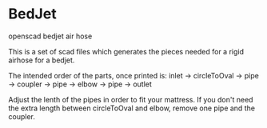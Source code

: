 # BedJet
openscad bedjet air hose 

This is a set of scad files which generates the pieces needed for a rigid airhose
for a bedjet.

The intended order of the parts, once printed is:
inlet -> circleToOval -> pipe -> coupler -> pipe -> elbow -> pipe -> outlet

Adjust the lenth of the pipes in order to fit your mattress.
If you don't need the extra length between circleToOval and elbow, remove
one pipe and the coupler.
